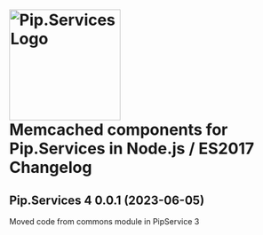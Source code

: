 # <img src="https://uploads-ssl.webflow.com/5ea5d3315186cf5ec60c3ee4/5edf1c94ce4c859f2b188094_logo.svg" alt="Pip.Services Logo" width="200"> <br/> Memcached components for Pip.Services in Node.js / ES2017 Changelog

## <a name="0.0.1"></a>Pip.Services 4 0.0.1 (2023-06-05)
Moved code from commons module in PipService 3

